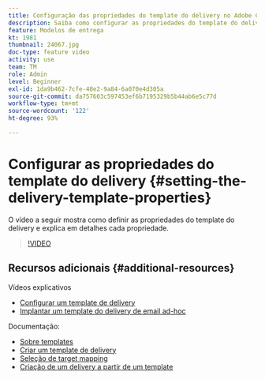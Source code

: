 ```yaml
---
title: Configuração das propriedades do template do delivery no Adobe Campaign Classic
description: Saiba como configurar as propriedades do template do delivery.
feature: Modelos de entrega
kt: 1981
thumbnail: 24067.jpg
doc-type: feature video
activity: use
team: TM
role: Admin
level: Beginner
exl-id: 1da9b462-7cfe-48e2-9a84-6a070e4d305a
source-git-commit: da757603c597453ef6b7195329b5b44ab6e5c77d
workflow-type: tm+mt
source-wordcount: '122'
ht-degree: 93%

---
```


# Configurar as propriedades do template do delivery {#setting-the-delivery-template-properties}

O vídeo a seguir mostra como definir as propriedades do template do delivery e explica em detalhes cada propriedade.

>[!VIDEO](https://video.tv.adobe.com/v/24067?quality=12)

## Recursos adicionais {#additional-resources}

Vídeos explicativos

* [Configurar um template de delivery](/help/sending-messages/using-delivery-templates/configuring-a-delivery-template.md)
* [Implantar um template do delivery de email ad-hoc](/help/sending-messages/using-delivery-templates/deploying-ad-hoc-email-delivery-template.md)

Documentação:

* [Sobre templates](https://experienceleague.adobe.com/docs/campaign-classic/using/sending-messages/using-delivery-templates/about-templates.html?lang=pt-BR)
* [Criar um template de delivery](https://experienceleague.adobe.com/docs/campaign-classic/using/sending-messages/using-delivery-templates/creating-a-delivery-template.html?lang=pt-BR)
* [Seleção de target mapping](https://experienceleague.adobe.com/docs/campaign-classic/using/sending-messages/using-delivery-templates/selecting-a-target-mapping.html?lang=pt-BR)
* [Criação de um delivery a partir de um template](https://experienceleague.adobe.com/docs/campaign-classic/using/sending-messages/using-delivery-templates/creating-a-delivery-from-a-template.html?lang=pt-BR)
